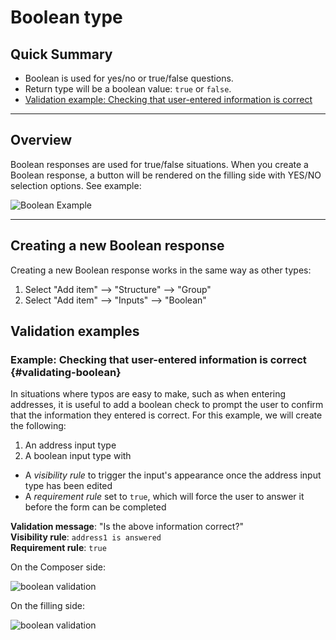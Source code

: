 # Boolean type

## Quick Summary

* Boolean is used for yes/no or true/false questions.
* Return type will be a boolean value: `true` or `false`. 
* [Validation example: Checking that user-entered information is correct](#validating-boolean)

---

## Overview

Boolean responses are used for true/false situations. When you create a Boolean response, a button will be rendered on the filling side with YES/NO selection options. See example:

![Boolean Example](types/boolean-example.png)

---

## Creating a new Boolean response

Creating a new Boolean response works in the same way as other types:

1. Select "Add item" --> "Structure" --> "Group"
2. Select "Add item" --> "Inputs" --> "Boolean"


## Validation examples

### Example: Checking that user-entered information is correct {#validating-boolean}

In situations where typos are easy to make, such as when entering addresses, it is useful to add a boolean check to prompt the user to confirm that the information they entered is correct.
For this example, we will create the following:

1. An address input type
2. A boolean input type with
  * A _visibility rule_ to trigger the input's appearance once the address input type has been edited 
  * A _requirement rule_ set to `true`, which will force the user to answer it before the form can be completed


**Validation message**: "Is the above information correct?"  
**Visibility rule**: `address1 is answered`  
**Requirement rule**: `true`  

On the Composer side: 

![boolean validation](types/boolean.png)

On the filling side:

![boolean validation](types/boolean1.png)